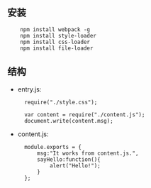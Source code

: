 ## 安装

        npm install webpack -g
        npm install style-loader
        npm install css-loader
        npm install file-loader

## 结构
+ entry.js:

        require("./style.css");

        var content = require("./content.js");
        document.write(content.msg);


+ content.js:

        module.exports = {
            msg:"It works from content.js.",
            sayHello:function(){
                alert("Hello!");
            }
        };
